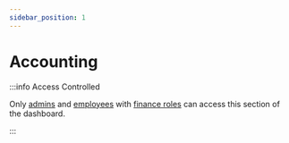 ```yaml
---
sidebar_position: 1
---
```


# Accounting

:::info Access Controlled

Only [admins](../../types.md#admin) and [employees](../../types.md#employee) with [finance roles](../../roles.md#finance) can access this section of the dashboard.

:::